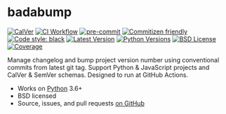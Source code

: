 # badabump

[![CalVer](https://img.shields.io/badge/calver-YY.MINOR.MICRO-22bfda)](https://calver.org)
[![CI Workflow](https://github.com/playpauseandstop/badabump/workflows/ci/badge.svg)](https://github.com/playpauseandstop/badabump/actions?query=workflow%3A%22ci%22)
[![pre-commit](https://img.shields.io/badge/pre--commit-enabled-brightgreen?logo=pre-commit&logoColor=white)](https://pre-commit.com)
[![Commitizen friendly](https://img.shields.io/badge/commitizen-friendly-brightgreen.svg)](https://github.com/commitizen-tools/commitizen#integrating-with-pre-commit)
[![Code style: black](https://img.shields.io/badge/code%20style-black-000000.svg)](https://github.com/psf/black)
[![Latest Version](https://img.shields.io/pypi/v/badabump.svg)](https://pypi.org/project/badabump/)
[![Python Versions](https://img.shields.io/pypi/pyversions/badabump.svg)](https://pypi.org/project/badabump/)
[![BSD License](https://img.shields.io/pypi/l/badabump.svg)](https://github.com/playpauseandstop/badabump/blob/master/LICENSE)
[![Coverage](https://coveralls.io/repos/playpauseandstop/badabump/badge.svg?branch=master&service=github)](https://coveralls.io/github/playpauseandstop/badabump)

Manage changelog and bump project version number using conventional commits from latest git tag. Support Python & JavaScript projects and CalVer & SemVer schemas. Designed to run at GitHub Actions.

- Works on [Python](https://www.python.org/) 3.6+
- BSD licensed
- Source, issues, and pull requests [on GitHub](https://github.com/playpauseandstop/badabumps)
